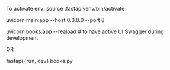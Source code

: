 To activate env:
source .fastapivenv/bin/activate

uvicorn main:app --host 0.0.0.0 --port 8

uvicorn books:app --reaload # to have active UI Swagger during development

OR 

fastapi {run, dev} books.py